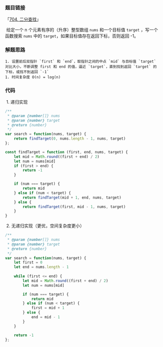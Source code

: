 ### 题目链接

「[704. 二分查找](https://leetcode.cn/problems/binary-search/)」

​	给定一个 n 个元素有序的（升序）整型数组 `nums` 和一个目标值 `target`  ，写一个函数搜索 `nums` 中的 `target`，如果目标值存在返回下标，否则返回 -1。

### 解题思路

	1. 设置前后双指针 `first` 和 `end`，取指针之间的中点 `mid` 与目标值 `target` 对比大小，不断调整 first 和 end 的值，逼近 `target`，直到找到返回 `target` 的下标，或找不到返回 `-1`
	1. 时间复杂度 O(n) = log(n)

### 代码

​	1. 递归实现

```js
/**
 * @param {number[]} nums
 * @param {number} target
 * @return {number}
 */
var search = function(nums, target) {
    return findTarget(0, nums.length - 1, nums, target)
};

const findTarget = function (first, end, nums, target) {
	let mid = Math.round((first + end) / 2)
	let num = nums[mid]
	if (first > end) {
		return -1
	}

	if (num === target) {
		return mid
	} else if (num < target) {
		return findTarget(mid + 1, end, nums, target)
	} else {
		return findTarget(first, mid - 1, nums, target)
	}
}
```

​	2. 无递归实现（更优，空间复杂度更小）

```js
/**
 * @param {number[]} nums
 * @param {number} target
 * @return {number}
 */
var search = function(nums, target) {
    let first = 0
    let end = nums.length - 1
    
    while (first <= end) {
        let mid = Math.round((first + end) / 2)
        let num = nums[mid]

        if (num === target) {
		    return mid
	    } else if (num < target) {
            first = mid + 1  
	    } else {
		    end = mid - 1
	    }
    }

    return -1
};
```

